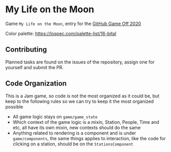 # My Life on the Moon

Game `My Life on the Moon`, entry for the [GitHub Game Off 2020](https://itch.io/jam/game-off-2020)

Color palette: https://lospec.com/palette-list/16-bital

## Contributing

Planned tasks are found on the issues of the repository, assign one for yourself and submit the PR.

## Code Organization

This is a Jam game, so code is not the most organized as it could be, but keep to the following rules so we can try to keep it the most organized possible

 - All game logic stays on `game/game_state`
 - Which context of the game logic is a mixin, Station, People, Time and etc, all have its own mixin, new contexts should do the same
 - Anything related to rendering is a component and is under `game/components`, the same things applies to interaction, like the code for clicking on a station, should be on the `StationsComponent`
